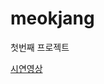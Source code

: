 # meokjang
첫번째 프로젝트  
  
[시연영상](https://www.youtube.com/watch?v=xfbeaknQn4c&list=PLvWnTskXZlxgEKfVGaQmo_Ot0lrcEP1_B&index=1&ab_channel=%EA%B9%80%EC%A0%95%EC%9A%B1)
